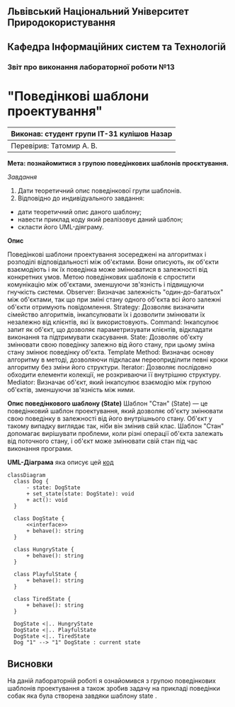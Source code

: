 ## Львівський Національний Університет Природокористування
## Кафедра Інформаційних систем та Технологій



### Звіт про виконання лабораторної роботи №13
# "Поведінкові шаблони проектування"



| Виконав: студент групи ІТ-31 кулішов Назар |
|----------------------------------------------------|
| Перевірив: Татомир А. В.            |




**Мета: познайомитися з групою поведінкових шаблонів проєктування.**


*Завдання*

1. Дати теоретичний опис поведінкової групи шаблонів.
2. Відповідно до индивідуального завдання:
- дати теоретичний опис даного шаблону;
- навести приклад коду який реалізовує даний шаблон;
- скласти його UML-діяграму.

**Опис**

Поведінкові шаблони проектування зосереджені на алгоритмах і розподілі відповідальності між об'єктами. Вони описують, як об'єкти взаємодіють і як їх поведінка може змінюватися в залежності від конкретних умов. Метою поведінкових шаблонів є спростити комунікацію між об'єктами, зменшуючи зв'язність і підвищуючи гнучкість системи.
Observer: Визначає залежність "один-до-багатьох" між об'єктами, так що при зміні стану одного об'єкта всі його залежні об'єкти отримують повідомлення.
Strategy: Дозволяє визначити сімейство алгоритмів, інкапсулювати їх і дозволити змінювати їх незалежно від клієнтів, які їх використовують.
Command: Інкапсулює запит як об'єкт, що дозволяє параметризувати клієнтів, відкладати виконання та підтримувати скасування.
State: Дозволяє об'єкту змінювати свою поведінку залежно від його стану, при цьому зміна стану змінює поведінку об'єкта.
Template Method: Визначає основу алгоритму в методі, дозволяючи підкласам переоприділити певні кроки алгоритму без зміни його структури.
Iterator: Дозволяє послідовно обходити елементи колекції, не розкриваючи її внутрішню структуру.
Mediator: Визначає об'єкт, який інкапсулює взаємодію між групою об'єктів, зменшуючи зв'язність між ними.

**Опис поведінкового шаблону (State)**
Шаблон "Стан" (State) — це поведінковий шаблон проектування, який дозволяє об'єкту змінювати свою поведінку в залежності від його внутрішнього стану. Об'єкт у такому випадку виглядає так, ніби він змінив свій клас. Шаблон "Стан" допомагає вирішувати проблеми, коли різні операції об'єкта залежать від поточного стану, і об'єкт може змінювати свій стан під час виконання програми.

**UML-Діаграма** яка описує цей [код](./lab13.py)
  ```mermaid
 classDiagram
    class Dog {
        - state: DogState
        + set_state(state: DogState): void
        + act(): void
    }

    class DogState {
        <<interface>>
        + behave(): string
    }

    class HungryState {
        + behave(): string
    }

    class PlayfulState {
        + behave(): string
    }

    class TiredState {
        + behave(): string
    }

    DogState <|.. HungryState
    DogState <|.. PlayfulState
    DogState <|.. TiredState
    Dog "1" --> "1" DogState : current state
```
## Висновки 
На даній лабораторній роботі я ознайомився з групою поведінкових шаблонів проектування а також зробив задачу на прикладі поведінки собак яка була створена завдяки шаблону state   . 


 
